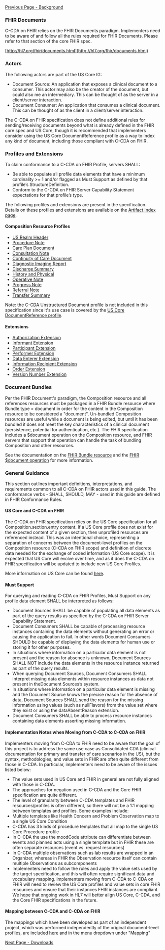 [Previous Page - Background](background.html)

### FHIR Documents

C-CDA on FHIR relies on the FHIR Documents paradigm. Implementers need to be aware of and follow all the rules required for FHIR Documents. Please refer to that section of the core FHIR spec.

[http://hl7.org/fhir/documents.html](http://hl7.org/fhir/documents.html)

### Actors

The following actors are part of the US Core IG:

* Document Source: An application that exposes a clinical document to a consumer. This actor may also be the creator of the document, but could also me an intermediary. This can be thought of as the server in a client/server interaction. 
* Document Consumer: An application that consumes a clinical document. This can be thought of as the client in a client/server interaction. 

The C-CDA on FHIR specification does not define additional rules for sending/receiving documents beyond what is already defined in the FHIR core spec and US Core, though it is recommended that implementers consider using the US Core DocumentReference profile as a way to index any kind of document, including those compliant with C-CDA on FHIR. 

### Profiles and Extensions

To claim conformance to a C-CDA on FHIR Profile, servers SHALL:

* Be able to populate all profile data elements that have a minimum cardinality >= 1 and/or flagged as Must Support as defined by that profile’s StructureDefinition.
* Conform to the C-CDA on FHIR Server Capability Statement expectations for that profile’s type. 

The following profiles and extensions are present in the specification. Details on these profiles and extensions are available on the [Artifact Index page](artifacts.html). 

#### Composition Resource Profiles


* [US Realm Header](StructureDefinition-US-Realm-Header.html)
* [Procedure Note](StructureDefinition-Procedure-Note.html)
* [Care Plan Document](StructureDefinition-Care-Plan-Document.html)
* [Consultation Note](StructureDefinition-Consultation-Note.html)
* [Continuity of Care Document](StructureDefinition-Continuity-of-Care-Document.html)
* [Diagnostic Imaging Report](StructureDefinition-Diagnostic-Imaging-Report.html)
* [Discharge Summary](StructureDefinition-Discharge-Summary.html)
* [History and Physical](StructureDefinition-History-and-Physical.html)
* [Operative Note](StructureDefinition-Operative-Note.html)
* [Progress Note](StructureDefinition-Progress-Note.html)
* [Referral Note](StructureDefinition-Referral-Note.html)
* [Transfer Summary](StructureDefinition-Transfer-Summary.html)

Note: the C-CDA Unstructured Document profile is not included in this specification since it's use case is covered by the [US Core DocumentReference profile](https://www.hl7.org/fhir/us/core/StructureDefinition-us-core-documentreference.html). 

#### Extensions

* [Authorization Extension](StructureDefinition-AuthorizationExtension.html)
* [Informant Extension](StructureDefinition-InformantExtension.html)
* [Participant Extension](StructureDefinition-ParticipantExtension.html)
* [Performer Extension](StructureDefinition-PerformerExtension.html)
* [Data Enterer Extension](StructureDefinition-DataEntererExtension.html)
* [Information Recipient Extension](StructureDefinition-InformationRecipientExtension.html)
* [Order Extension](StructureDefinition-OrderExtension.html)
* [Version Number Extension](StructureDefinition-VersionNumber.html)

### Document Bundles

Per the FHIR Document's paradigm, the Composition resource and all references resources must be packaged in a FHIR Bundle resource where Bundle.type = document in order for the content in the Composition resource to be considered a "document". Un-bundled Composition resources are useful while a document is being edited, but until it has been bundled it does not meet the key characteristics of a clinical document (persistence, potential for authentication, etc.). The FHIR specification includes a $document operation on the Composition resource, and FHIR servers that support that operation can handle the task of bundling Composition and other resources. 

See the documentation on the [FHIR Bundle resource](http://hl7.org/fhir/bundle.html) and the [FHIR $document operation](http://hl7.org/fhir/composition-operation-document.html) for more information. 

### General Guidance

This section outlines important definitions, interpretations, and requirements common to all C-CDA on FHIR actors used in this guide. The conformance verbs - SHALL, SHOULD, MAY - used in this guide are defined in FHIR Conformance Rules.


#### US Core and C-CDA on FHIR

The C-CDA on FHIR specification relies on the US Core specification for all Composition.section.entry content. If a US Core profile does not exist for the expected content of a given section, then unprofiled resources are referenced instead. This was an intentional choice, representing a separation of concerns between the document-level profiles on the Composition resource (C-CDA on FHIR scope) and definition of discrete data needed for the exchange of coded information (US Core scope). It is expected that US Core will evolve over time, and as it does the C-CDA on FHIR specification will be updated to include new US Core Profiles. 

More information on US Core can be found [here](https://www.hl7.org/fhir/us/core/). 

#### Must Support

For querying and reading C-CDA on FHIR Profiles, Must Support on any profile data element SHALL be interpreted as follows:

* Document Sources SHALL be capable of populating all data elements as part of the query results as specified by the C-CDA on FHIR Server Capability Statement.
* Document Consumers SHALL be capable of processing resource instances containing the data elements without generating an error or causing the application to fail. In other words Document Consumers SHOULD be capable of displaying the data elements for human use or storing it for other purposes.
* In situations where information on a particular data element is not present and the reason for absence is unknown, Document Sources SHALL NOT include the data elements in the resource instance returned as part of the query results.
* When querying Document Sources, Document Consumers SHALL interpret missing data elements within resource instances as data not present in theDocument Sources’s system.
* In situations where information on a particular data element is missing and the Document Source knows the precise reason for the absence of data, Document Sources SHALL send the reason for the missing information using values (such as nullFlavors) from the value set where they exist or using the dataAbsentReason extension.
* Document Consumers SHALL be able to process resource instances containing data elements asserting missing information.

#### Implementation Notes when Moving from C-CDA to C-CDA on FHIR

Implementers moving from C-CDA to FHIR need to be aware that the goal of this project is to address the same use case as Consolidated CDA (clinical documentation for primary and transfer of care scenarios in the US), but the syntax, methodologies, and value sets in FHIR are often quite different from those in C-CDA. In particular, implementers need to be aware of the issues listed below:

* The value sets used in US Core and FHIR in general are not fully aligned with those in C-CDA.
* The approaches for negation used in C-CDA and the Core FHIR specification are quite different.
* The level of granularity between C-CDA templates and FHIR resources/profiles is often different, so there will not be a 1:1 mapping between templates and profiles. Some examples include:
* Multiple templates like Health Concern and Problem Observation map to a single US Core Condition
* C-CDA has 3 kinds of procedure templates that all map to the single US Core Procedure profile
* In C-CDA the use the moodCode attribute can differentiate between events and planned acts using a single template but in FHIR these are often separate resources (event vs. request resources)
* In C-CDA multiple observations such as lab results are wrapped in an Organizer, whereas in FHIR the Observation resource itself can contain multiple Observations as subcomponents
* Implementers need to follow the rules and apply the value sets used by the target specification, and this will often require significant data and vocabulary mapping. implementers moving from C-CDA to C-CDA on FHIR will need to review the US Core profiles and value sets in core FHIR resources and ensure that their instances FHIR instances are compliant. We hope that ongoing work in HL7 will better align US Core, C-CDA, and the Core FHIR specifications in the future.

#### Mapping between C-CDA and C-CDA on FHIR

The mappings which have been developed as part of an independent project, which was performed independently of the original document-level profiles, are included [here](mappingBackground.html) and in the menu dropdown under "Mapping" 


[Next Page - Downloads](downloads.html)